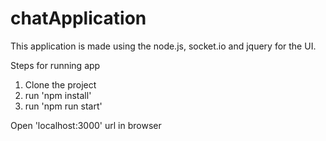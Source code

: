 # chatApplication
This application is made using the node.js, socket.io and jquery for the UI.

Steps for running app

1) Clone the project
2) run 'npm install'
3) run 'npm run start'

Open 'localhost:3000' url in browser
